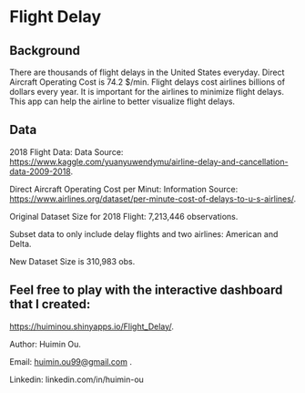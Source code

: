 # Flight Delay

## Background
There are thousands of flight delays in the United States everyday.
Direct Aircraft Operating Cost is 74.2 $/min. Flight delays cost airlines billions of dollars every year.
It is important for the airlines to minimize flight delays.
This app can help the airline to better visualize flight delays.

## Data
2018 Flight Data: Data Source: https://www.kaggle.com/yuanyuwendymu/airline-delay-and-cancellation-data-2009-2018. 

Direct Aircraft Operating Cost per Minut: Information Source: https://www.airlines.org/dataset/per-minute-cost-of-delays-to-u-s-airlines/. 

Original Dataset Size for 2018 Flight: 7,213,446 observations.

Subset data to only include delay flights and two airlines: American and Delta.

New Dataset Size is 310,983 obs. 




## Feel free to play with the interactive dashboard that I created:

https://huiminou.shinyapps.io/Flight_Delay/. 


Author: Huimin Ou. 

Email: huimin.ou99@gmail.com .

Linkedin: linkedin.com/in/huimin-ou
